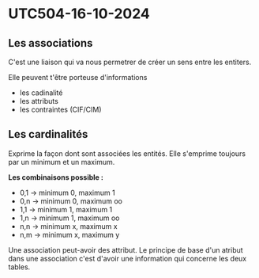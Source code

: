 # UTC504-16-10-2024

## Les associations

C'est une liaison qui va nous permetrer de créer un sens entre les entiters.

Elle peuvent t'être porteuse d'informations
* les cadinalité
* les attributs
* les contraintes (CIF/CIM)

## Les cardinalités

Exprime la façon dont sont associées les entités.
Elle s'emprime toujours par un minimum et un maximum.

**Les combinaisons possible :**

* 0,1 -> minimum 0, maximum 1
* 0,n -> minimum 0, maximum oo
* 1,1 -> minimum 1, maximum 1
* 1,n -> minimum 1, maximum oo
* n,n -> minimum x, maximum x
* n,m -> minimum x, maximum y

Une association peut-avoir des attribut. Le principe de base d'un atribut dans une association c'est d'avoir une information qui concerne les deux tables.

